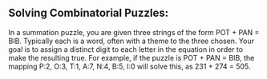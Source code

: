## Solving Combinatorial Puzzles:
In a summation puzzle, you are given three strings of the form POT + PAN = BIB. Typically each is a word, often with a theme to the three chosen. Your goal is to assign a distinct digit to each letter in the equation in order to make the resulting true. For example, if the puzzle is POT + PAN = BIB, the mapping P:2, O:3, T:1, A:7, N:4, B:5, I:0 will solve this, as 231 + 274 = 505.
